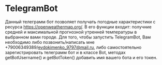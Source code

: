 # TelegramBot
Данный телеграмм бот позволяет получать погодные характеристики с ресурса https://openweathermap.org/. В его функции входит: получние средней и максимальной прогнозной утренней
температуры в выбранном вами городе. Для того, чтобы запустить TelegramBot, Вам необходимо либо позвонить/написать мне +79006349389/evdokimenko_9797@mail.ru, либо самостоятельно
зарегистрировать телеграмм бот и в классе Bot, методах getBotUsername() и getBotToken() добавить имя вашего бота и его токен.
